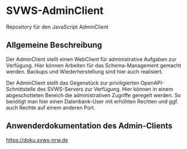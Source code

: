 # SVWS-AdminClient

Repository für den JavaScript AdminClient

## Allgemeine Beschreibung

Der AdminClient stellt einen WebClient für administrative Aufgaben zur Verfügung.
Hier können Arbeiten für das Schema-Management gemacht werden.
Backups und Wiederherstellung sind hier auch realisiert.

Der AdminClient stellt das Gegenstück zur priviligierten OpenAPI-Schnittstelle des SVWS-Servers zur Verfügung. Hier können in einem abgeschotteten Bereich die administrativen Zugriffe geregelt werden.
So benötigt man hier einen Datenbank-User mit erhöhten Rechten und ggf. auch Rechte auf einem anderen Port.

## Anwenderdokumentation des Admin-Clients

https://doku.svws-nrw.de

